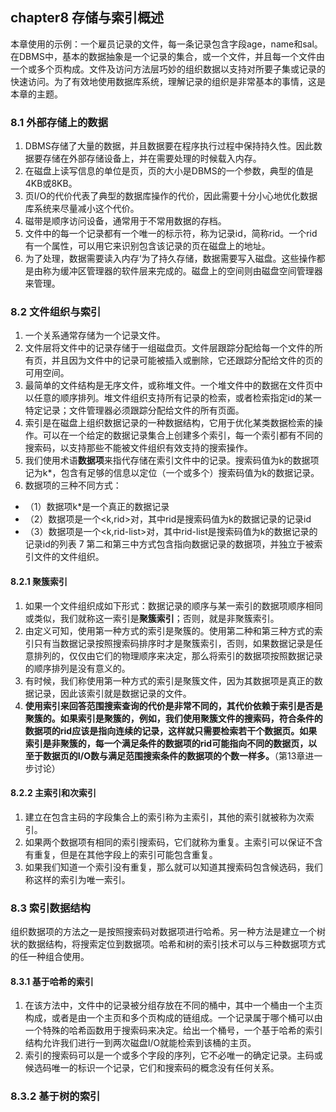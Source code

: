 ## chapter8 存储与索引概述
本章使用的示例：一个雇员记录的文件，每一条记录包含字段age，name和sal。  
在DBMS中，基本的数据抽象是一个记录的集合，或一个文件，并且每一个文件由一个或多个页构成。文件及访问方法层巧妙的组织数据以支持对所要子集或记录的快速访问。为了有效地使用数据库系统，理解记录的组织是非常基本的事情，这是本章的主题。
### 8.1 外部存储上的数据
1. DBMS存储了大量的数据，并且数据要在程序执行过程中保持持久性。因此数据要存储在外部存储设备上，并在需要处理的时候载入内存。
2. 在磁盘上读写信息的单位是页，页的大小是DBMS的一个参数，典型的值是4KB或8KB。
3. 页I/O的代价代表了典型的数据库操作的代价，因此需要十分小心地优化数据库系统来尽量减小这个代价。
4. 磁带是顺序访问设备，通常用于不常用数据的存档。
5. 文件中的每一个记录都有一个唯一的标示符，称为记录id，简称rid。一个rid有一个属性，可以用它来识别包含该记录的页在磁盘上的地址。
6. 为了处理，数据需要读入内存‘为了持久存储，数据需要写入磁盘。这些操作都是由称为缓冲区管理器的软件层来完成的。磁盘上的空间则由磁盘空间管理器来管理。

### 8.2 文件组织与索引
1. 一个关系通常存储为一个记录文件。
2. 文件层将文件中的记录存储于一组磁盘页。文件层跟踪分配给每一个文件的所有页，并且因为文件中的记录可能被插入或删除，它还跟踪分配给文件的页的可用空间。
3. 最简单的文件结构是无序文件，或称堆文件。一个堆文件中的数据在文件页中以任意的顺序排列。堆文件组织支持所有记录的检索，或者检索指定id的某一特定记录；文件管理器必须跟踪分配给文件的所有页面。
4. 索引是在磁盘上组织数据记录的一种数据结构，它用于优化某类数据检索的操作。可以在一个给定的数据记录集合上创建多个索引，每一个索引都有不同的搜索码，以支持那些不能被文件组织有效支持的搜索操作。
5. 我们使用术语**数据项**来指代存储在索引文件中的记录。搜索码值为k的数据项记为k*，包含有足够的信息以定位（一个或多个）搜索码值为k的数据记录。
6. 数据项的三种不同方式：
* （1）数据项k*是一个真正的数据记录
* （2）数据项是一个<k,rid>对，其中rid是搜索码值为k的数据记录的记录id
* （3）数据项是一个<k,rid-list>对，其中rid-list是搜索码值为k的数据记录的记录id的列表
7 第二和第三中方式包含指向数据记录的数据项，并独立于被索引文件的文件组织。

#### 8.2.1 聚簇索引
1. 如果一个文件组织成如下形式：数据记录的顺序与某一索引的数据项顺序相同或类似，我们就称这一索引是**聚簇索引**；否则，就是非聚簇索引。
2. 由定义可知，使用第一种方式的索引是聚簇的。使用第二种和第三种方式的索引只有当数据记录按照搜索码排序时才是聚簇索引，否则，如果数据记录是任意排列的，仅仅由它们的物理顺序来决定，那么将索引的数据项按照数据记录的顺序排列是没有意义的。
3. 有时候，我们称使用第一种方式的索引是聚簇文件，因为其数据项是真正的数据记录，因此该索引就是数据记录的文件。
4. **使用索引来回答范围搜索查询的代价是非常不同的，其代价依赖于索引是否是聚簇的。如果索引是聚簇的，例如，我们使用聚簇文件的搜索码，符合条件的数据项的rid应该是指向连续的记录，这样就只需要检索若干个数据页。如果索引是非聚簇的，每一个满足条件的数据项的rid可能指向不同的数据页，以至于数据页的I/O数与满足范围搜索条件的数据项的个数一样多。**（第13章进一步讨论）

#### 8.2.2 主索引和次索引
1. 建立在包含主码的字段集合上的索引称为主索引，其他的索引就被称为次索引。
2. 如果两个数据项有相同的索引搜索码，它们就称为重复。主索引可以保证不含有重复，但是在其他字段上的索引可能包含重复。
3. 如果我们知道一个索引没有重复，那么就可以知道其搜索码包含候选码，我们称这样的索引为唯一索引。

### 8.3 索引数据结构
组织数据项的方法之一是按照搜索码对数据项进行哈希。另一种方法是建立一个树状的数据结构，将搜索定位到数据项。哈希和树的索引技术可以与三种数据项方式的任一种组合使用。

#### 8.3.1 基于哈希的索引
1. 在该方法中，文件中的记录被分组存放在不同的桶中，其中一个桶由一个主页构成，或者是由一个主页和多个页构成的链组成。一个记录属于哪个桶可以由一个特殊的哈希函数用于搜索码来决定。给出一个桶号，一个基于哈希的索引结构允许我们进行一到两次磁盘I/O就能检索到该桶的主页。
2. 索引的搜索码可以是一个或多个字段的序列，它不必唯一的确定记录。主码或候选码唯一的标识一个记录，它们和搜索码的概念没有任何关系。

### 8.3.2 基于树的索引
